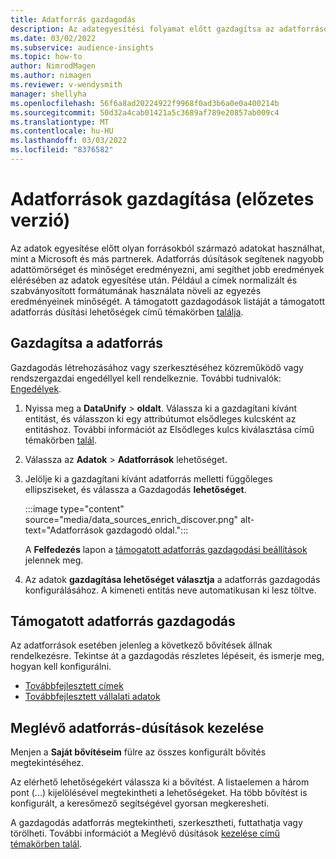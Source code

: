 ```yaml
---
title: Adatforrás gazdagodás
description: Az adategyesítési folyamat előtt gazdagítsa az adatforrásokat.
ms.date: 03/02/2022
ms.subservice: audience-insights
ms.topic: how-to
author: NimrodMagen
ms.author: nimagen
ms.reviewer: v-wendysmith
manager: shellyha
ms.openlocfilehash: 56f6a8ad20224922f9968f0ad3b6a0e0a400214b
ms.sourcegitcommit: 50d32a4cab01421a5c3689af789e20857ab009c4
ms.translationtype: MT
ms.contentlocale: hu-HU
ms.lasthandoff: 03/03/2022
ms.locfileid: "8376582"
---
```

# <a name="enrichment-for-data-sources-preview"></a>Adatforrások gazdagítása (előzetes verzió)

Az adatok egyesítése előtt olyan forrásokból származó adatokat használhat, mint a Microsoft és más partnerek. Adatforrás dúsítások segítenek nagyobb adattömörséget és minőséget eredményezni, ami segíthet jobb eredmények elérésében az adatok egyesítése után. Például a címek normalizált és szabványosított formátumának használata növeli az egyezés eredményeinek minőségét. A támogatott gazdagodások listáját a támogatott adatforrás dúsítási lehetőségek című témakörben [találja](#supported-data-source-enrichments).

## <a name="enrich-a-data-source"></a>Gazdagítsa a adatforrás

Gazdagodás létrehozásához vagy szerkesztéséhez közreműködő vagy rendszergazdai engedéllyel kell rendelkeznie. További tudnivalók: [Engedélyek](permissions.md).  

1. Nyissa meg a **DataUnify** > **oldalt**. Válassza ki a gazdagítani kívánt entitást, és válasszon ki egy attribútumot elsődleges kulcsként az entitáshoz. További információt az Elsődleges kulcs kiválasztása című témakörben [talál](map-entities.md#select-primary-key-and-semantic-type-for-attributes).

1. Válassza az **Adatok** > **Adatforrások** lehetőséget.
 
1. Jelölje ki a gazdagítani kívánt adatforrás melletti függőleges ellipsziseket, és válassza a Gazdagodás **lehetőséget**.

   :::image type="content" source="media/data_sources_enrich_discover.png" alt-text="Adatforrások gazdagodó oldal.":::

   A **Felfedezés** lapon a [támogatott adatforrás gazdagodási beállítások](#supported-data-source-enrichments) jelennek meg.

1. Az adatok **gazdagítása lehetőséget választja** a adatforrás gazdagodás konfigurálásához. A kimeneti entitás neve automatikusan ki lesz töltve.

## <a name="supported-data-source-enrichments"></a>Támogatott adatforrás gazdagodás

Az adatforrások esetében jelenleg a következő bővítések állnak rendelkezésre. Tekintse át a gazdagodás részletes lépéseit, és ismerje meg, hogyan kell konfigurálni.

- [Továbbfejlesztett címek](enrichment-enhanced-addresses.md)
- [Továbbfejlesztett vállalati adatok](enrichment-enhanced-company-data.md)

## <a name="manage-existing-data-source-enrichments"></a>Meglévő adatforrás-dúsítások kezelése

Menjen a **Saját bővítéseim** fülre az összes konfigurált bővítés megtekintéséhez.

Az elérhető lehetőségekért válassza ki a bővítést. A listaelemen a három pont (...) kijelölésével megtekintheti a lehetőségeket. Ha több bővítést is konfigurált, a keresőmező segítségével gyorsan megkeresheti.

A gazdagodás adatforrás megtekintheti, szerkesztheti, futtathatja vagy törölheti. További információt a Meglévő dúsítások [kezelése című témakörben talál](enrichment-hub.md).
